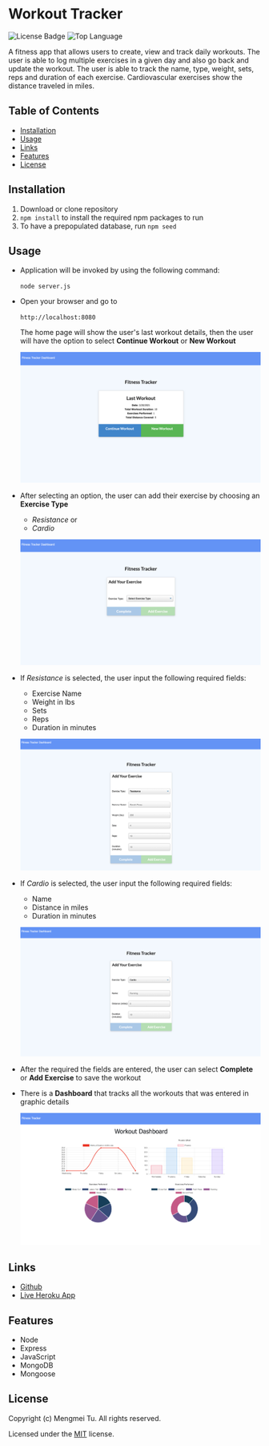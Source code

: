 # Workout Tracker

![License Badge](https://img.shields.io/github/license/mmeii/workout-tracker) ![Top Language](https://img.shields.io/github/languages/top/mmeii/workout-tracker)

A fitness app that allows users to create, view and track daily workouts. The user is able to log multiple exercises in a given day and also go back and update the workout. The user is able to track the name, type, weight, sets, reps and duration of each exercise. Cardiovascular exercises show the distance traveled in miles.

## Table of Contents

* [Installation](#installation)
* [Usage](#usage)
* [Links](#Links)
* [Features](#Features)
* [License](#License)

## Installation

1. Download or clone repository
2. `npm install` to install the required npm packages to run
3. To have a prepopulated database, run `npm seed`

## Usage

* Application will be invoked by using the following command:

  `node server.js`

* Open your browser and go to
  
  `http://localhost:8080`

  The home page will show the user's last workout details, then the user will have the option to select **Continue Workout** or **New Workout**

  ![Workout Tracker Home Page](public/assets/Images/workout-tracker-index.png)

* After selecting an option, the user can add their exercise by choosing an **Exercise Type**

  * *Resistance* or
  * *Cardio*

  ![Workout Tracker Add Exercise](public/assets/Images/workout-tracker-add-exercise.png)

* If *Resistance* is selected, the user input the following required fields:

  * Exercise Name
  * Weight in lbs
  * Sets
  * Reps
  * Duration in minutes

  ![Workout Tracker Resistance](public/assets/Images/workout-tracker-resistance.png)  

* If *Cardio* is selected, the user input the following required fields:

  * Name
  * Distance in miles
  * Duration in minutes

  ![Workout Tracker Cardio](public/assets/Images/workout-tracker-cardio.png)

* After the required the fields are entered, the user can select **Complete** or **Add Exercise** to save the workout

* There is a **Dashboard** that tracks all the workouts that was entered in graphic details

  ![Workout Tracker Dashboard](public/assets/Images/workout-tracker-dashboard.png)

## Links

* [Github](https://github.com/mmeii/workout-tracker)
* [Live Heroku App](https://mt-workout-tracker.herokuapp.com/)

## Features

* Node
* Express
* JavaScript
* MongoDB
* Mongoose

## License

  Copyright (c) Mengmei Tu. All rights reserved.
  
  Licensed under the [MIT](LICENSE) license.
  